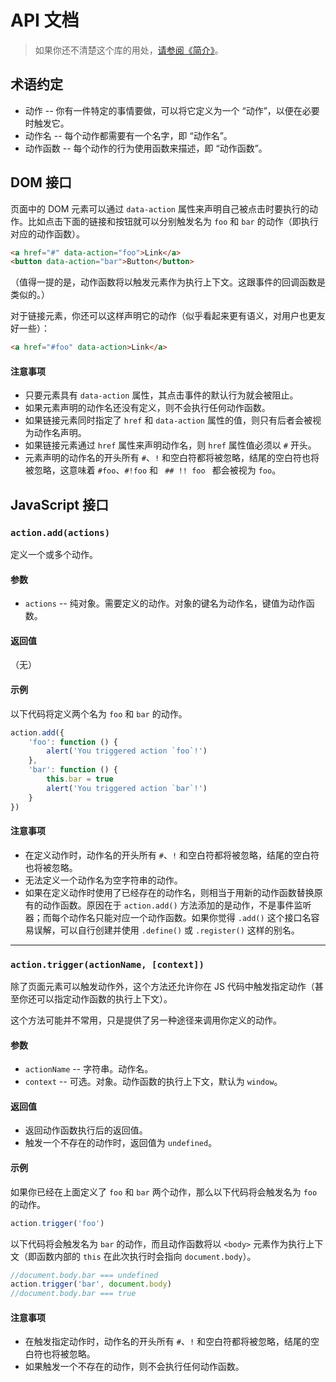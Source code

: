 # API 文档

> 如果你还不清楚这个库的用处，[请参阅《简介》](https://github.com/cssmagic/action/issues/12)。

## 术语约定<a name="term"></a>

* 动作 -- 你有一件特定的事情要做，可以将它定义为一个 “动作”，以便在必要时触发它。
* 动作名 -- 每个动作都需要有一个名字，即 “动作名”。
* 动作函数 -- 每个动作的行为使用函数来描述，即 “动作函数”。

## DOM 接口<a name="dom-api"></a>

页面中的 DOM 元素可以通过 `data-action` 属性来声明自己被点击时要执行的动作。比如点击下面的链接和按钮就可以分别触发名为 `foo` 和 `bar` 的动作（即执行对应的动作函数）。

```html
<a href="#" data-action="foo">Link</a>
<button data-action="bar">Button</button>
```
（值得一提的是，动作函数将以触发元素作为执行上下文。这跟事件的回调函数是类似的。）

对于链接元素，你还可以这样声明它的动作（似乎看起来更有语义，对用户也更友好一些）：

```html
<a href="#foo" data-action>Link</a>
```

#### 注意事项

* 只要元素具有 `data-action` 属性，其点击事件的默认行为就会被阻止。
* 如果元素声明的动作名还没有定义，则不会执行任何动作函数。
* 如果链接元素同时指定了 `href` 和 `data-action` 属性的值，则只有后者会被视为动作名声明。
* 如果链接元素通过 `href` 属性来声明动作名，则 `href` 属性值必须以 `#` 开头。
* 元素声明的动作名的开头所有 `#`、`!` 和空白符都将被忽略，结尾的空白符也将被忽略，这意味着 `#foo`、`#!foo` 和 `  ## !! foo  ` 都会被视为 `foo`。

## JavaScript 接口<a name="js-api"></a>

### `action.add(actions)`<a name="js-api-add"></a>

定义一个或多个动作。

#### 参数

* `actions` -- 纯对象。需要定义的动作。对象的键名为动作名，键值为动作函数。

#### 返回值

（无）

#### 示例

以下代码将定义两个名为 `foo` 和 `bar` 的动作。

```js
action.add({
    'foo': function () {
        alert('You triggered action `foo`!')
    },
    'bar': function () {
        this.bar = true
        alert('You triggered action `bar`!')
    }
})
```

#### 注意事项

* 在定义动作时，动作名的开头所有 `#`、`!` 和空白符都将被忽略，结尾的空白符也将被忽略。
* 无法定义一个动作名为空字符串的动作。
* 如果在定义动作时使用了已经存在的动作名，则相当于用新的动作函数替换原有的动作函数。原因在于 `action.add()` 方法添加的是动作，不是事件监听器；而每个动作名只能对应一个动作函数。如果你觉得 `.add()` 这个接口名容易误解，可以自行创建并使用 `.define()` 或 `.register()` 这样的别名。

***

### `action.trigger(actionName, [context])`<a name="js-api-trigger"></a>

除了页面元素可以触发动作外，这个方法还允许你在 JS 代码中触发指定动作（甚至你还可以指定动作函数的执行上下文）。

这个方法可能并不常用，只是提供了另一种途径来调用你定义的动作。

#### 参数

* `actionName` -- 字符串。动作名。
* `context` -- 可选。对象。动作函数的执行上下文，默认为 `window`。

#### 返回值

* 返回动作函数执行后的返回值。
* 触发一个不存在的动作时，返回值为 `undefined`。

#### 示例

如果你已经在上面定义了 `foo` 和 `bar` 两个动作，那么以下代码将会触发名为 `foo` 的动作。

```js
action.trigger('foo')
```

以下代码将会触发名为 `bar` 的动作，而且动作函数将以 `<body>` 元素作为执行上下文（即函数内部的 `this` 在此次执行时会指向 `document.body`）。

```js
//document.body.bar === undefined
action.trigger('bar', document.body)
//document.body.bar === true
```

#### 注意事项

* 在触发指定动作时，动作名的开头所有 `#`、`!` 和空白符都将被忽略，结尾的空白符也将被忽略。
* 如果触发一个不存在的动作，则不会执行任何动作函数。
